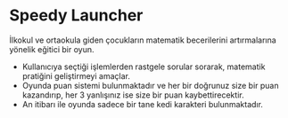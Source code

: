# Speedy Launcher

İlkokul ve ortaokula giden çocukların matematik becerilerini artırmalarına yönelik eğitici bir oyun.

- Kullanıcıya seçtiği işlemlerden rastgele sorular sorarak, matematik pratiğini geliştirmeyi amaçlar.
- Oyunda puan sistemi bulunmaktadır ve her bir doğrunuz size bir puan kazandırıp, her 3 yanlışınız ise size bir puan kaybettirecektir.
- An itibarı ile oyunda sadece bir tane kedi karakteri bulunmaktadır.

